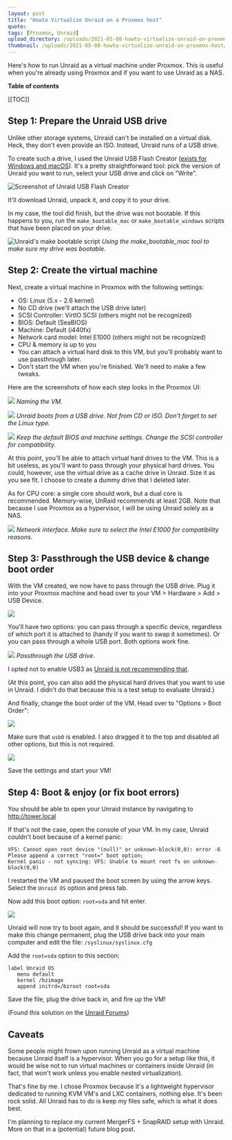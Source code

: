 ```yaml
---
layout: post
title: "Howto Virtualize Unraid on a Proxmox host"
quote: 
tags: [Proxmox, Unraid]
upload_directory: /uploads/2021-05-08-howto-virtualize-unraid-on-proxmox-host
thumbnail: /uploads/2021-05-08-howto-virtualize-unraid-on-proxmox-host/thumb_timeline.jpg
---
```



Here's how to run Unraid as a virtual machine under Proxmox. This is useful when you're already using Proxmox and if you want to use Unraid as a NAS.

<!--more-->

**Table of contents**

[[TOC]]

## Step 1: Prepare the Unraid USB drive
Unlike other storage systems, Unraid can't be installed on a virtual disk. Heck, they don't even provide an ISO. Instead, Unraid runs of a USB drive.

To create such a drive, I used the Unraid USB Flash Creator ([exists for Windows and macOS](https://unraid.net/download)). It's a pretty straightforward tool: pick the version of Unraid you want to run, select your USB drive and click on "Write".

![Screenshot of Unraid USB Flash Creator](/uploads/2021-05-08-howto-virtualize-unraid-on-proxmox-host/unraid-usb-flash-creator.png)

It'll download Unraid, unpack it, and copy it to your drive.

In my case, the tool did finish, but the drive was not bootable. If this happens to you, run the `make_bootable_mac` or `make_bootable_windows` scripts that have been placed on your drive.

![Unraid's make bootable script](/uploads/2021-05-08-howto-virtualize-unraid-on-proxmox-host/unraid-make-bootable-script.png)
*Using the make_bootable_mac tool to make sure my drive was bootable.*

## Step 2: Create the virtual machine
Next, create a virtual machine in Proxmox with the following settings:

* OS: Linux (5.x - 2.6 kernel)
* No CD drive (we'll attach the USB drive later)
* SCSI Controller: VirtIO SCSI (others might not be recognized)
* BIOS: Default (SeaBIOS)
* Machine: Default (i440fx)
* Network card model: Intel E1000 (others might not be recognized)
* CPU & memory is up to you
* You can attach a virtual hard disk to this VM, but you'll probably want to use passthrough later.
* Don't start the VM when you're finished. We'll need to make a few tweaks.

Here are the screenshots of how each step looks in the Proxmox UI:

![](/uploads/2021-05-08-howto-virtualize-unraid-on-proxmox-host/proxmox-1-name-vm.png)
*Naming the VM.*

![](/uploads/2021-05-08-howto-virtualize-unraid-on-proxmox-host/proxmox-2-disable-cd.png)
*Unraid boots from a USB drive. Not from CD or ISO. Don't forget to set the Linux type.*

![](/uploads/2021-05-08-howto-virtualize-unraid-on-proxmox-host/proxmox-3-bios-scsi.png)
*Keep the default BIOS and machine settings. Change the SCSI controller for compatibility.*

At this point, you'll be able to attach virtual hard drives to the VM. This is a bit useless, as you'll want to pass through your physical hard drives. You could, however, use the virtual drive as a cache drive in Unraid. Size it as you see fit. I choose to create a dummy drive that I deleted later.

As for CPU core: a single core should work, but a dual core is recommended. Memory-wise, UnRaid recommends at least 2GB. Note that because I use Proxmox as a hypervisor, I will be using Unraid solely as a NAS.

![](/uploads/2021-05-08-howto-virtualize-unraid-on-proxmox-host/proxmox-4-network-config.png)
*Network interface. Make sure to select the Intel E1000 for compatibility reasons.*

## Step 3: Passthrough the USB device & change boot order
With the VM created, we now have to pass through the USB drive. Plug it into your Proxmox machine and head over to your VM > Hardware > Add > USB Device.

![](/uploads/2021-05-08-howto-virtualize-unraid-on-proxmox-host/proxmox-5-add-usb-device.png)

You'll have two options: you can pass through a specific device, regardless of which port it is attached to (handy if you want to swap it sometimes). Or you can pass through a whole USB port. Both options work fine.

![](/uploads/2021-05-08-howto-virtualize-unraid-on-proxmox-host/proxmox-6-add-usb-device-2.png)
*Passthrough the USB drive.*

I opted not to enable USB3 as [Unraid is not recommending that](https://wiki.unraid.net/Articles/Getting_Started#Preparing_Your_USB_Flash_Device).

(At this point, you can also add the physical hard drives that you want to use in Unraid. I didn't do that because this is a test setup to evaluate Unraid.)

And finally, change the boot order of the VM. Head over to "Options > Boot Order":

![](/uploads/2021-05-08-howto-virtualize-unraid-on-proxmox-host/proxmox-7-boot-order.png)

Make sure that `usb0` is enabled. I also dragged it to the top and disabled all other options, but this is not required.

![](/uploads/2021-05-08-howto-virtualize-unraid-on-proxmox-host/proxmox-8-boot-order-2.png)

Save the settings and start your VM!

## Step 4: Boot & enjoy (or fix boot errors)
You should be able to open your Unraid instance by navigating to http://tower.local

If that's not the case, open the console of your VM. In my case, Unraid couldn't boot because of a kernel panic:

```
VFS: Cannot open root device "(null)" or unknown-block(0,0): error -6
Please append a correct "root=" boot option;
Kernel panic - not syncing: VFS: Unable to mount root fs on unknown-block(0,0)
```

I restarted the VM and paused the boot screen by using the arrow keys. Select the `Unraid OS` option and press tab.

Now add this boot option: `root=sda` and hit enter.

![](/uploads/2021-05-08-howto-virtualize-unraid-on-proxmox-host/unraid-boot-loader.png)

Unraid will now try to boot again, and it should be successful!  If you want to make this change permanent, plug the USB drive back into your main computer and edit the file: `/syslinux/syslinux.cfg`

Add the `root=sda` option to this section:

```
label Unraid OS
   menu default
   kernel /bzimage
   append initrd=/bzroot root=sda
```

Save the file, plug the drive back in, and fire up the VM!

(Found this solution on the [Unraid Forums](https://forums.unraid.net/topic/74419-tried-to-upgrade-from-653-to-66-and-wont-boot-up-after-reboot/?do=findComment&comment=710968))

## Caveats
Some people might frown upon running Unraid as a virtual machine because Unraid itself is a hypervisor. When you go for a setup like this, it would be wise not to run virtual machines or containers inside Unraid (in fact, that won't work unless you enable nested virtualization).

That's fine by me. I chose Proxmox because it's a lightweight hypervisor dedicated to running KVM VM's and LXC containers, nothing else. It's been rock solid. All Unraid has to do is keep my files safe, which is what it does best.

I'm planning to replace my current MergerFS + SnapRAID setup with Unraid. More on that in a (potential) future blog post.
